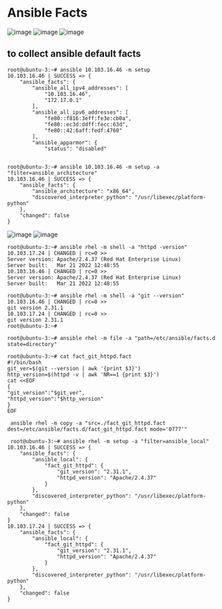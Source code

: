 Ansible Facts
=============

![image](https://user-images.githubusercontent.com/53966749/198830279-a3a2aa36-cf64-4d93-9220-8b3aa3753b3b.png)
![image](https://user-images.githubusercontent.com/53966749/198830306-21fad876-d31c-4216-8732-4b12559781ca.png)
![image](https://user-images.githubusercontent.com/53966749/198830450-d7406faa-de76-497d-b839-6ff5c9f8bfda.png)


to collect ansible default facts
-------------------------------
```
root@ubuntu-3:~# ansible 10.103.16.46 -m setup
10.103.16.46 | SUCCESS => {
    "ansible_facts": {
        "ansible_all_ipv4_addresses": [
            "10.103.16.46",
            "172.17.0.1"
        ],
        "ansible_all_ipv6_addresses": [
            "fe80::f816:3eff:fe3e:cb0a",
            "fe80::ec3d:ddff:fecc:63d",
            "fe80::42:6aff:fedf:4760"
        ],
        "ansible_apparmor": {
            "status": "disabled"


root@ubuntu-3:~# ansible 10.103.16.46 -m setup -a  "filter=ansible_architecture"
10.103.16.46 | SUCCESS => {
    "ansible_facts": {
        "ansible_architecture": "x86_64",
        "discovered_interpreter_python": "/usr/libexec/platform-python"
    },
    "changed": false
}
```
![image](https://user-images.githubusercontent.com/53966749/198830803-3eee5447-004c-4091-92d5-3db24f627102.png)
![image](https://user-images.githubusercontent.com/53966749/198831585-3e66b0d5-f910-4086-abf3-1071b97daa65.png)

```
root@ubuntu-3:~# ansible rhel -m shell -a "httpd -version"
10.103.17.24 | CHANGED | rc=0 >>
Server version: Apache/2.4.37 (Red Hat Enterprise Linux)
Server built:   Mar 21 2022 12:48:55
10.103.16.46 | CHANGED | rc=0 >>
Server version: Apache/2.4.37 (Red Hat Enterprise Linux)
Server built:   Mar 21 2022 12:48:55

root@ubuntu-3:~# ansible rhel -m shell -a "git --version"
10.103.16.46 | CHANGED | rc=0 >>
git version 2.31.1
10.103.17.24 | CHANGED | rc=0 >>
git version 2.31.1
root@ubuntu-3:~#
```

```
root@ubuntu-3:~# ansible rhel -m file -a "path=/etc/ansible/facts.d state=directory"

root@ubuntu-3:~# cat fact_git_httpd.fact
#!/bin/bash
git_ver=$(git --version | awk '{print $3}')
http_version=$(httpd -v | awk 'NR==1 {print $3}')
cat <<EOF
{
"git_version":"$git_ver",
"httpd_version":"$http_version"
}
EOF

 ansible rhel -m copy -a "src=./fact_git_httpd.fact dest=/etc/ansible/facts.d/fact_git_httpd.fact mode='0777'"
 
 root@ubuntu-3:~# ansible rhel -m setup -a "filter=ansible_local"
10.103.16.46 | SUCCESS => {
    "ansible_facts": {
        "ansible_local": {
            "fact_git_httpd": {
                "git_version": "2.31.1",
                "httpd_version": "Apache/2.4.37"
            }
        },
        "discovered_interpreter_python": "/usr/libexec/platform-python"
    },
    "changed": false
}
10.103.17.24 | SUCCESS => {
    "ansible_facts": {
        "ansible_local": {
            "fact_git_httpd": {
                "git_version": "2.31.1",
                "httpd_version": "Apache/2.4.37"
            }
        },
        "discovered_interpreter_python": "/usr/libexec/platform-python"
    },
    "changed": false
}

```
